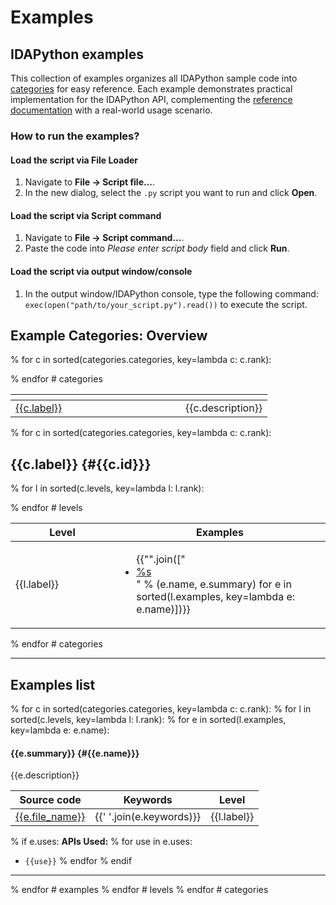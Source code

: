 
# Examples

## IDAPython examples

This collection of examples organizes all IDAPython sample code into [categories](#example-categories-overview) for easy reference. Each example demonstrates practical implementation for the IDAPython API, complementing the [reference documentation](https://python.docs.hex-rays.com/) with a real-world usage scenario.

### How to run the examples?

#### Load the script via File Loader

1. Navigate to **File -> Script file...**.
2. In the new dialog, select the `.py` script you want to run and click **Open**.

#### Load the script via Script command

1. Navigate to **File -> Script command...**.
2. Paste the code into _Please enter script body_ field and click **Run**.

#### Load the script via output window/console

1. In the output window/IDAPython console, type the following command: `exec(open("path/to/your_script.py").read())` to execute the script.

## Example Categories: Overview

<table data-full-width="false">
<thead><tr><th width="256"></th><th></th></tr></thead>
<tbody>

% for c in sorted(categories.categories, key=lambda c: c.rank):
  <tr>
    <td><a href="#{{c.id}}">{{c.label}}</a></td>
    <td>{{c.description}}</td>
  </tr>
% endfor # categories

</tbody>
</table>


% for c in sorted(categories.categories, key=lambda c: c.rank):

## {{c.label}} {#{{c.id}}}

<table>
<thead>
<tr>
<th width="150">Level</th>
<th>Examples</th>
</tr>
</thead>
<tbody>

 % for l in sorted(c.levels, key=lambda l: l.rank):
<tr>
  <td>{{l.label}}</td>
  <td><ul>{{"".join(["<li><a href='#%s'>%s</a></li>" % (e.name, e.summary) for e in sorted(l.examples, key=lambda e: e.name)])}}</ul></td>
</tr>
 % endfor # levels

</tbody>
</table>

% endfor # categories


***

## Examples list

% for c in sorted(categories.categories, key=lambda c: c.rank):
 % for l in sorted(c.levels, key=lambda l: l.rank):
  % for e in sorted(l.examples, key=lambda e: e.name):

#### {{e.summary}} {#{{e.name}}}
{{e.description}}

| Source code                   | Keywords   | Level                              |
|-------------------------------|------------|------------------------------------|
| [{{e.file_name}}](https://github.com/HexRaysSA/IDAPython/blob/release/9.0/examples/{{e.path}}) | {{' '.join(e.keywords)}} | {{l.label}} |

   % if e.uses:
**APIs Used:**
    % for use in e.uses:
* `{{use}}`
    % endfor
   % endif

***

  % endfor # examples
 % endfor # levels
% endfor # categories
